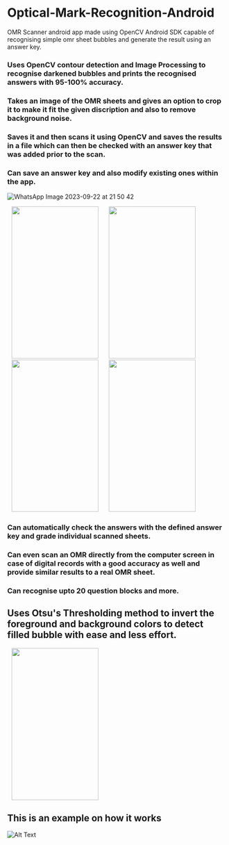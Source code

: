 # Optical-Mark-Recognition-Android

OMR Scanner android app made using OpenCV Android SDK capable of recognising simple omr sheet bubbles and generate the result using an answer key.

### Uses OpenCV contour detection and Image Processing to recognise darkened bubbles and prints the recognised answers with 95-100% accuracy.
### Takes an image of the OMR sheets and gives an option to crop it to make it fit the given discription and also to remove background noise.
### Saves it and then scans it using OpenCV and saves the results in a file which can then be checked with an answer key that was added prior to the scan.
### Can save an answer key and also modify existing ones within the app.


![WhatsApp Image 2023-09-22 at 21 50 42](https://github.com/NaimParvez/OmrScannerApp/assets/116740784/ade476d8-1be2-499b-a10d-206e87c01170)
<p> <img hspace="10" src="https://github.com/NaimParvez/OmrScannerApp/assets/116740784/c7967682-bdea-490f-bf2e-961c9585fa5b" width =200 
  height = 350/>
<img hspace="10" src="https://github.com/NaimParvez/OmrScannerApp/assets/116740784/1a720abe-88bb-4810-bb79-bc81634b43a4" width =200 
  height = 350/>
<img hspace="10" src="https://github.com/NaimParvez/OmrScannerApp/assets/116740784/4f01fb9a-b004-4ef0-9864-f7e11d5e45ec" width =200 
  height = 350/>
<img hspace="10" src="(https://github.com/NaimParvez/OmrScannerApp/assets/116740784/ade476d8-1be2-499b-a10d-206e87c01170)" width =200 
  height = 350/>
</p>

### Can automatically check the answers with the defined answer key and grade individual scanned sheets.
### Can even scan an OMR directly from the computer screen in case of digital records with a good accuracy as well and provide similar results to a real OMR sheet.
### Can recognise upto 20 question blocks and more.
##
## Uses Otsu's Thresholding method to invert the foreground and background colors to detect filled bubble with ease and less effort.
<p> <img hspace="10" src="(https://github.com/NaimParvez/OmrScannerApp/assets/116740784/e2efd093-1582-42ef-a307-d666bd527120)" width =200 
  height = 350/></p>
 
## This is an example on how it works
![Alt Text](https://github.com/NaimParvez/OmrScannerApp/assets/116740784/e2efd093-1582-42ef-a307-d666bd527120)


